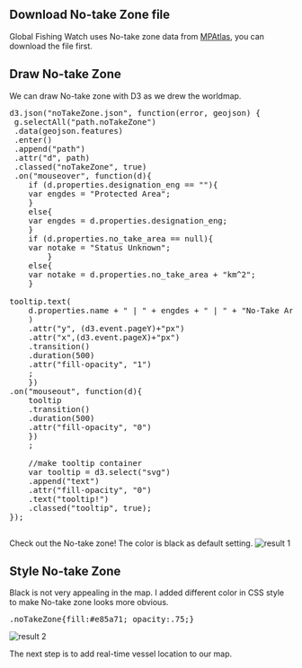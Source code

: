 ## Download No-take Zone file

Global Fishing Watch uses No-take zone data from [MPAtlas](http://mpatlas.org/data/), you can download the file first. 


## Draw No-take Zone
We can draw No-take zone with D3 as we drew the worldmap. 

<pre>
d3.json("noTakeZone.json", function(error, geojson) {
 g.selectAll("path.noTakeZone")
 .data(geojson.features)
 .enter()
 .append("path")
 .attr("d", path)
 .classed("noTakeZone", true)
 .on("mouseover", function(d){
    if (d.properties.designation_eng == ""){
	var engdes = "Protected Area";
	}
    else{
	var engdes = d.properties.designation_eng;
	}
    if (d.properties.no_take_area == null){
	var notake = "Status Unknown";
        }
    else{
	var notake = d.properties.no_take_area + "km^2";
	}

tooltip.text(
	d.properties.name + " | " + engdes + " | " + "No-Take Area: " + notake
	)
	.attr("y", (d3.event.pageY)+"px")
	.attr("x",(d3.event.pageX)+"px")
	.transition()
	.duration(500)
	.attr("fill-opacity", "1")
	;
	})
.on("mouseout", function(d){
	tooltip
	.transition()
	.duration(500)
	.attr("fill-opacity", "0")
	})
	;

	//make tooltip container
	var tooltip = d3.select("svg")
	.append("text")
	.attr("fill-opacity", "0")
	.text("tooltip!")
	.classed("tooltip", true);
});

</pre>
Check out the No-take zone! The color is black as default setting. 
![result 1](http://i.imgur.com/GluEpvA.png)


## Style No-take Zone
Black is not very appealing in the map. I added different color in CSS style to make No-take zone looks more obvious. 
<pre>
.noTakeZone{fill:#e85a71; opacity:.75;}
</pre>
![result 2](http://i.imgur.com/CRJzi6M.png)

The next step is to add real-time vessel location to our map.

